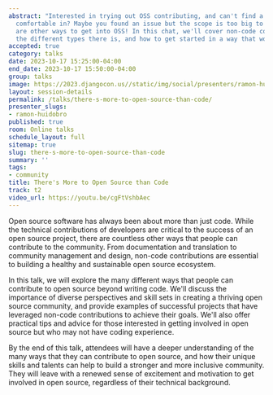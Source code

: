 ```yaml
---
abstract: "Interested in trying out OSS contributing, and can't find a project you're
  comfortable in? Maybe you found an issue but the scope is too big to start?\r\n\r\nThere
  are other ways to get into OSS! In this chat, we'll cover non-code contributions,
  the different types there is, and how to get started in a way that works for you."
accepted: true
category: talks
date: 2023-10-17 15:25:00-04:00
end_date: 2023-10-17 15:50:00-04:00
group: talks
image: https://2023.djangocon.us//static/img/social/presenters/ramon-huidobro.png
layout: session-details
permalink: /talks/there-s-more-to-open-source-than-code/
presenter_slugs:
- ramon-huidobro
published: true
room: Online talks
schedule_layout: full
sitemap: true
slug: there-s-more-to-open-source-than-code
summary: ''
tags:
- community
title: There's More to Open Source than Code
track: t2
video_url: https://youtu.be/cgFtVshbAec
---
```


Open source software has always been about more than just code. While the technical contributions of developers are critical to the success of an open source project, there are countless other ways that people can contribute to the community. From documentation and translation to community management and design, non-code contributions are essential to building a healthy and sustainable open source ecosystem.

In this talk, we will explore the many different ways that people can contribute to open source beyond writing code. We'll discuss the importance of diverse perspectives and skill sets in creating a thriving open source community, and provide examples of successful projects that have leveraged non-code contributions to achieve their goals. We'll also offer practical tips and advice for those interested in getting involved in open source but who may not have coding experience.

By the end of this talk, attendees will have a deeper understanding of the many ways that they can contribute to open source, and how their unique skills and talents can help to build a stronger and more inclusive community. They will leave with a renewed sense of excitement and motivation to get involved in open source, regardless of their technical background.
